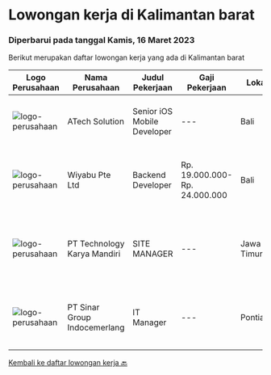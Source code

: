 
  # Lowongan kerja di Kalimantan barat

  ### Diperbarui pada tanggal Kamis, 16 Maret 2023

  Berikut merupakan daftar lowongan kerja yang ada di Kalimantan barat

  |Logo Perusahaan | Nama Perusahaan | Judul Pekerjaan | Gaji Pekerjaan | Lokasi | Deskripsi | Tanggal diunggah | Pranala |
  | -------------- | --------------- | --------------- | --------- | --------- | -------------- | ------- | ----------- |
  |![logo-perusahaan](https://image-service-cdn.seek.com.au/47c310cb4a4b2f78eb96e68d023d29f0872524d1/ee4dce1061f3f616224767ad58cb2fc751b8d2dc)|ATech Solution|Senior iOS Mobile Developer|---|Bali|Responsibilities: Research, design, develop, enhance, and maintain high performance iOS applications Collaborate with cross functional teams to...|Rabu, 08 Maret 2023|https://www.jobstreet.co.id/id/job/senior-ios-mobile-developer-4253498?token=0~fc117e0c-f593-4df4-bbe3-45d8c0faece9&sectionRank=1&jobId=jobstreet-id-job-4253498|
|![logo-perusahaan](https://image-service-cdn.seek.com.au/0363826063500b54abe59ebfcfe35cdd368d5fcc/ee4dce1061f3f616224767ad58cb2fc751b8d2dc)|Wiyabu Pte Ltd|Backend Developer|Rp. 19.000.000-Rp. 24.000.000|Bali|Jonajo Consulting LLC is a software development firm located in the heart of Silicon Valley, California. We specialize in developing AI-powered mobile...|Kamis, 23 Februari 2023|https://www.jobstreet.co.id/id/job/backend-developer-10479124/origin/sg?token=0~fc117e0c-f593-4df4-bbe3-45d8c0faece9&sectionRank=2&jobId=jobstreet-sg-job-10479124|
|![logo-perusahaan](https://image-service-cdn.seek.com.au/298db24b0edf055238688676514e023ea85e2237/ee4dce1061f3f616224767ad58cb2fc751b8d2dc)|PT Technology Karya Mandiri|SITE MANAGER|---|Jawa Timur|SITE MANAGERPROJECT TELEKOMUNIKASI Persyaratan Khusus:  Pendidikan minimal SMU / SMK sederajat. Diutamakan memiliki pengalaman dalam pekerjaan proyek...|Selasa, 14 Februari 2023|https://www.jobstreet.co.id/id/job/site-manager-4225258?token=0~fc117e0c-f593-4df4-bbe3-45d8c0faece9&sectionRank=3&jobId=jobstreet-id-job-4225258|
|![logo-perusahaan](https://i.ibb.co/sqvTCh9/112815900-stock-vector-no-image-available-icon-flat-vector.webp)|PT Sinar Group Indocemerlang|IT Manager|---|Pontianak|- Mengolah database/server perusahaan dan menjaga keamanan system. - Membuat program yang dibutuhkan perusahaaan dalam business analyst, marketing...|Kamis, 02 Maret 2023|https://www.jobstreet.co.id/id/job/it-manager-1034957041?token=0~fc117e0c-f593-4df4-bbe3-45d8c0faece9&sectionRank=4&jobId=jobstreet-id-job-1034957041|


  [Kembali ke daftar lowongan kerja 🔙](../README.md#daftar-lowongan-kerja)
  
